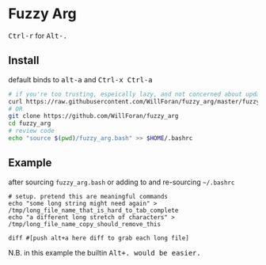 # Fuzzy Arg
<kbd>Ctrl-r</kbd> for <kbd>Alt-.</kbd>


## Install
default binds to <kbd>alt-a</kbd> and <kbd>Ctrl-x Ctrl-a</kbd>
```bash
# if you're too trusting, espeically lazy, and not concerned about updates
curl https://raw.githubusercontent.com/WillForan/fuzzy_arg/master/fuzzy_arg.bash >> $HOME/.bashrc
# OR
git clone https://github.com/WillForan/fuzzy_arg
cd fuzzy_arg
# review code
echo "source $(pwd)/fuzzy_arg.bash" >> $HOME/.bashrc
```

## Example
after sourcing `fuzzy_arg.bash` or adding to and re-sourcing `~/.bashrc`
```
# setup. pretend this are meaningful commands
echo "some long string might need again" > /tmp/long_file_name_that_is_hard_to_tab_complete
echo "a different long stretch of characters" > /tmp/long_file_name_copy_should_remove_this

diff #[push alt+a here diff to grab each long file]
```

N.B. in this example the builtin <kbd>Alt+.</kdb> would be easier.
